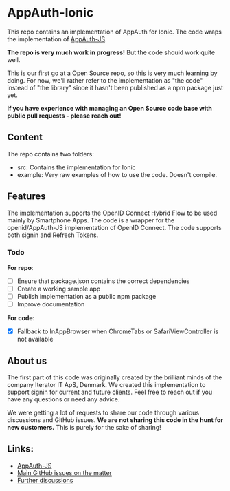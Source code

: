 # AppAuth-Ionic

This repo contains an implementation of AppAuth for Ionic.
The code wraps the implementation of [AppAuth-JS](https://github.com/openid/AppAuth-JS).

**The repo is very much work in progress!** But the code should work quite well.

This is our first go at a Open Source repo, so this is very much learning by doing.
For now, we'll rather refer to the implementation as "the code" instead of "the library" since it hasn't been published as a npm package just yet.

**If you have experience with managing an Open Source code base with public pull requests - please reach out!**

## Content
The repo contains two folders:
- src: Contains the implementation for Ionic
- example: Very raw examples of how to use the code. Doesn't compile.


## Features
The implementation supports the OpenID Connect Hybrid Flow to be used mainly by Smartphone Apps.
The code is a wrapper for the openid/AppAuth-JS implementation of OpenID Connect. The code supports both signin and Refresh Tokens.


### Todo

**For repo**:
- [ ] Ensure that package.json contains the correct dependencies
- [ ] Create a working sample app
- [ ] Publish implementation as a public npm package
- [ ] Improve documentation

**For code:**
- [X] Fallback to InAppBrowser when ChromeTabs or SafariViewController is not available


## About us
The first part of this code was originally created by the brilliant minds of the company Iterator IT ApS, Denmark. We created this implementation to support signin for current and future clients. Feel free to reach out if you have any questions or need any advice. 

We were getting a lot of requests to share our code through various discussions and GitHub issues. **We are not sharing this code in the hunt for new customers.** This is purely for the sake of sharing!


## Links:

- [AppAuth-JS](https://github.com/openid/AppAuth-JS)
- [Main GitHub issues on the matter](https://github.com/openid/AppAuth-JS/issues/21) 
- [Further discussions](https://github.com/openid/AppAuth-JS/issues/2)
